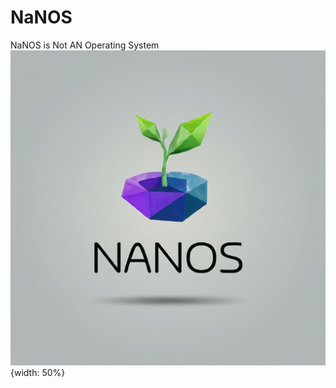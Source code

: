# NaNOS
NaNOS is Not AN Operating System
!["alternative text"](https://github.com/T0KAM4K/NaNOS/blob/main/kernel.jpeg?raw=true){width: 50%}
